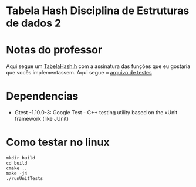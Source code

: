 # Tabela Hash Disciplina de Estruturas de dados 2

# Notas do professor

Aqui segue um [TabelaHash.h](https://github.com/eduardolfalcao/edii/blob/master/src/tabelas-hash/TabelaHashExercicio.h)
com a assinatura das funções que eu gostaria que vocês implementassem.
Aqui segue o [arquivo de testes](https://github.com/eduardolfalcao/edii/blob/master/tests/testTabelaHash.cpp)


# Dependencias 
- Gtest -1.10.0-3:  Google Test - C++ testing utility based on the xUnit framework (like JUnit)

# Como testar no linux
```shell
mkdir build
cd build
cmake ..
make -j4
./runUnitTests
```